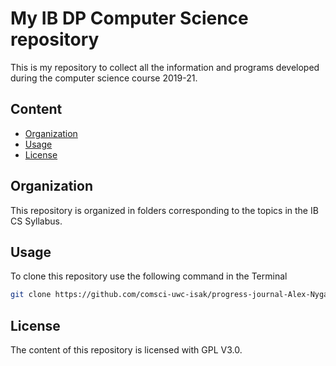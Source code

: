 My IB DP Computer Science repository
====================================

This is my repository to collect all the information and programs developed during the computer science course 2019-21.

Content
-------
  * [Organization](#organization)
  * [Usage](#usage)
  * [License](#license)

Organization
------------
This repository is organized in folders corresponding to the topics in the IB CS Syllabus.

Usage
-----
To clone this repository use the following command in the Terminal
```.sh
git clone https://github.com/comsci-uwc-isak/progress-journal-Alex-Nygaard.git
```

License
-------
The content of this repository is licensed with GPL V3.0.



